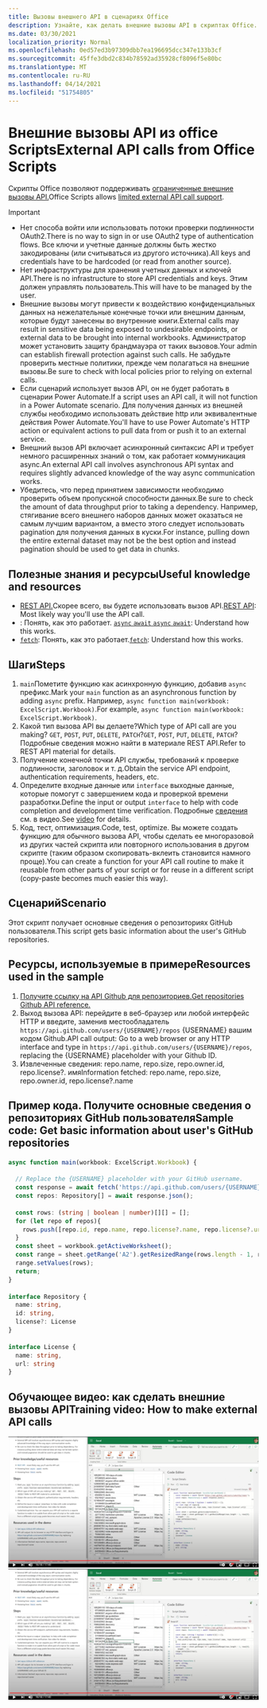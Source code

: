 ```yaml
---
title: Вызовы внешнего API в сценариях Office
description: Узнайте, как делать внешние вызовы API в скриптах Office.
ms.date: 03/30/2021
localization_priority: Normal
ms.openlocfilehash: 0ed57ed3b97309dbb7ea196695dcc347e133b3cf
ms.sourcegitcommit: 45ffe3dbd2c834b78592ad35928cf8096f5e80bc
ms.translationtype: MT
ms.contentlocale: ru-RU
ms.lasthandoff: 04/14/2021
ms.locfileid: "51754805"
---
```

# <a name="external-api-calls-from-office-scripts"></a><span data-ttu-id="f14e1-103">Внешние вызовы API из office Scripts</span><span class="sxs-lookup"><span data-stu-id="f14e1-103">External API calls from Office Scripts</span></span>

<span data-ttu-id="f14e1-104">Скрипты Office позволяют поддерживать [ограниченные внешние вызовы API.](../../develop/external-calls.md)</span><span class="sxs-lookup"><span data-stu-id="f14e1-104">Office Scripts allows [limited external API call support](../../develop/external-calls.md).</span></span>

> [!IMPORTANT]
>
> * <span data-ttu-id="f14e1-105">Нет способа войти или использовать потоки проверки подлинности OAuth2.</span><span class="sxs-lookup"><span data-stu-id="f14e1-105">There is no way to sign in or use OAuth2 type of authentication flows.</span></span> <span data-ttu-id="f14e1-106">Все ключи и учетные данные должны быть жестко закодированы (или считываться из другого источника).</span><span class="sxs-lookup"><span data-stu-id="f14e1-106">All keys and credentials have to be hardcoded (or read from another source).</span></span>
> * <span data-ttu-id="f14e1-107">Нет инфраструктуры для хранения учетных данных и ключей API.</span><span class="sxs-lookup"><span data-stu-id="f14e1-107">There is no infrastructure to store API credentials and keys.</span></span> <span data-ttu-id="f14e1-108">Этим должен управлять пользователь.</span><span class="sxs-lookup"><span data-stu-id="f14e1-108">This will have to be managed by the user.</span></span>
> * <span data-ttu-id="f14e1-109">Внешние вызовы могут привести к воздействию конфиденциальных данных на нежелательные конечные точки или внешним данным, которые будут занесены во внутренние книги.</span><span class="sxs-lookup"><span data-stu-id="f14e1-109">External calls may result in sensitive data being exposed to undesirable endpoints, or external data to be brought into internal workbooks.</span></span> <span data-ttu-id="f14e1-110">Администратор может установить защиту брандмауэра от таких вызовов.</span><span class="sxs-lookup"><span data-stu-id="f14e1-110">Your admin can establish firewall protection against such calls.</span></span> <span data-ttu-id="f14e1-111">Не забудьте проверить местные политики, прежде чем полагаться на внешние вызовы.</span><span class="sxs-lookup"><span data-stu-id="f14e1-111">Be sure to check with local policies prior to relying on external calls.</span></span>
> * <span data-ttu-id="f14e1-112">Если сценарий использует вызов API, он не будет работать в сценарии Power Automate.</span><span class="sxs-lookup"><span data-stu-id="f14e1-112">If a script uses an API call, it will not function in a Power Automate scenario.</span></span> <span data-ttu-id="f14e1-113">Для получения данных из внешней службы необходимо использовать действие http или эквивалентные действия Power Automate.</span><span class="sxs-lookup"><span data-stu-id="f14e1-113">You'll have to use Power Automate's HTTP action or equivalent actions to pull data from or push it to an external service.</span></span>
> * <span data-ttu-id="f14e1-114">Внешний вызов API включает асинхронный синтаксис API и требует немного расширенных знаний о том, как работает коммуникация async.</span><span class="sxs-lookup"><span data-stu-id="f14e1-114">An external API call involves asynchronous API syntax and requires slightly advanced knowledge of the way async communication works.</span></span>
> * <span data-ttu-id="f14e1-115">Убедитесь, что перед принятием зависимости необходимо проверить объем пропускной способности данных.</span><span class="sxs-lookup"><span data-stu-id="f14e1-115">Be sure to check the amount of data throughput prior to taking a dependency.</span></span> <span data-ttu-id="f14e1-116">Например, стягивание всего внешнего наборов данных может оказаться не самым лучшим вариантом, а вместо этого следует использовать pagination для получения данных в куски.</span><span class="sxs-lookup"><span data-stu-id="f14e1-116">For instance, pulling down the entire external dataset may not be the best option and instead pagination should be used to get data in chunks.</span></span>

## <a name="useful-knowledge-and-resources"></a><span data-ttu-id="f14e1-117">Полезные знания и ресурсы</span><span class="sxs-lookup"><span data-stu-id="f14e1-117">Useful knowledge and resources</span></span>

* <span data-ttu-id="f14e1-118">[REST API.](https://en.wikipedia.org/wiki/Representational_state_transfer)Скорее всего, вы будете использовать вызов API.</span><span class="sxs-lookup"><span data-stu-id="f14e1-118">[REST API](https://en.wikipedia.org/wiki/Representational_state_transfer): Most likely way you'll use the API call.</span></span>
* <span data-ttu-id="f14e1-119">: Понять, как это работает. [ `async` `await` ](https://developer.mozilla.org/docs/Learn/JavaScript/Asynchronous/Async_await)</span><span class="sxs-lookup"><span data-stu-id="f14e1-119">[`async` `await`](https://developer.mozilla.org/docs/Learn/JavaScript/Asynchronous/Async_await): Understand how this works.</span></span>
* <span data-ttu-id="f14e1-120">[`fetch`](https://developer.mozilla.org/docs/Web/API/Fetch_API/Using_Fetch): Понять, как это работает.</span><span class="sxs-lookup"><span data-stu-id="f14e1-120">[`fetch`](https://developer.mozilla.org/docs/Web/API/Fetch_API/Using_Fetch): Understand how this works.</span></span>

## <a name="steps"></a><span data-ttu-id="f14e1-121">Шаги</span><span class="sxs-lookup"><span data-stu-id="f14e1-121">Steps</span></span>

1. <span data-ttu-id="f14e1-122">`main`Пометите функцию как асинхронную функцию, добавив `async` префикс.</span><span class="sxs-lookup"><span data-stu-id="f14e1-122">Mark your `main` function as an asynchronous function by adding `async` prefix.</span></span> <span data-ttu-id="f14e1-123">Например, `async function main(workbook: ExcelScript.Workbook)`.</span><span class="sxs-lookup"><span data-stu-id="f14e1-123">For example, `async function main(workbook: ExcelScript.Workbook)`.</span></span>
1. <span data-ttu-id="f14e1-124">Какой тип вызова API вы делаете?</span><span class="sxs-lookup"><span data-stu-id="f14e1-124">Which type of API call are you making?</span></span> <span data-ttu-id="f14e1-125">`GET`, `POST`, `PUT`, `DELETE`, `PATCH`?</span><span class="sxs-lookup"><span data-stu-id="f14e1-125">`GET`, `POST`, `PUT`, `DELETE`, `PATCH`?</span></span> <span data-ttu-id="f14e1-126">Подробные сведения можно найти в материале REST API.</span><span class="sxs-lookup"><span data-stu-id="f14e1-126">Refer to REST API material for details.</span></span>
1. <span data-ttu-id="f14e1-127">Получение конечной точки API службы, требований к проверке подлинности, заголовок и т. д.</span><span class="sxs-lookup"><span data-stu-id="f14e1-127">Obtain the service API endpoint, authentication requirements, headers, etc.</span></span>
1. <span data-ttu-id="f14e1-128">Определите входные данные или `interface` выходные данные, которые помогут с завершением кода и проверкой времени разработки.</span><span class="sxs-lookup"><span data-stu-id="f14e1-128">Define the input or output `interface` to help with code completion and development time verification.</span></span> <span data-ttu-id="f14e1-129">Подробные [сведения](#training-video-how-to-make-external-api-calls) см. в видео.</span><span class="sxs-lookup"><span data-stu-id="f14e1-129">See [video](#training-video-how-to-make-external-api-calls) for details.</span></span>
1. <span data-ttu-id="f14e1-130">Код, тест, оптимизация.</span><span class="sxs-lookup"><span data-stu-id="f14e1-130">Code, test, optimize.</span></span> <span data-ttu-id="f14e1-131">Вы можете создать функцию для обычного вызова API, чтобы сделать ее многоразовой из других частей скрипта или повторного использования в другом скрипте (таким образом скопировать-вклеить становится намного проще).</span><span class="sxs-lookup"><span data-stu-id="f14e1-131">You can create a function for your API call routine to make it reusable from other parts of your script or for reuse in a different script (copy-paste becomes much easier this way).</span></span>

## <a name="scenario"></a><span data-ttu-id="f14e1-132">Сценарий</span><span class="sxs-lookup"><span data-stu-id="f14e1-132">Scenario</span></span>

<span data-ttu-id="f14e1-133">Этот скрипт получает основные сведения о репозиториях GitHub пользователя.</span><span class="sxs-lookup"><span data-stu-id="f14e1-133">This script gets basic information about the user's GitHub repositories.</span></span>

## <a name="resources-used-in-the-sample"></a><span data-ttu-id="f14e1-134">Ресурсы, используемые в примере</span><span class="sxs-lookup"><span data-stu-id="f14e1-134">Resources used in the sample</span></span>

1. [<span data-ttu-id="f14e1-135">Получите ссылку на API Github для репозиториев.</span><span class="sxs-lookup"><span data-stu-id="f14e1-135">Get repositories Github API reference.</span></span>](https://docs.github.com/rest/reference/repos#list-repositories-for-a-user)
1. <span data-ttu-id="f14e1-136">Выход вызова API: перейдите в веб-браузер или любой интерфейс HTTP и введите, заменив местообладатель `https://api.github.com/users/{USERNAME}/repos` {USERNAME} вашим кодом Github.</span><span class="sxs-lookup"><span data-stu-id="f14e1-136">API call output: Go to a web browser or any HTTP interface and type in `https://api.github.com/users/{USERNAME}/repos`, replacing the {USERNAME} placeholder with your Github ID.</span></span>
1. <span data-ttu-id="f14e1-137">Извлеченные сведения: repo.name, repo.size, repo.owner.id, repo.license?. имя</span><span class="sxs-lookup"><span data-stu-id="f14e1-137">Information fetched: repo.name, repo.size, repo.owner.id, repo.license?.name</span></span>

## <a name="sample-code-get-basic-information-about-users-github-repositories"></a><span data-ttu-id="f14e1-138">Пример кода. Получите основные сведения о репозиториях GitHub пользователя</span><span class="sxs-lookup"><span data-stu-id="f14e1-138">Sample code: Get basic information about user's GitHub repositories</span></span>

```TypeScript
async function main(workbook: ExcelScript.Workbook) {

  // Replace the {USERNAME} placeholder with your GitHub username.
  const response = await fetch('https://api.github.com/users/{USERNAME}/repos');
  const repos: Repository[] = await response.json();
  
  const rows: (string | boolean | number)[][] = [];
  for (let repo of repos){ 
    rows.push([repo.id, repo.name, repo.license?.name, repo.license?.url])
  }
  const sheet = workbook.getActiveWorksheet();
  const range = sheet.getRange('A2').getResizedRange(rows.length - 1, rows[0].length - 1);
  range.setValues(rows);
  return;
}

interface Repository {
  name: string,
  id: string,
  license?: License 
}

interface License {
  name: string,
  url: string
}
```

## <a name="training-video-how-to-make-external-api-calls"></a><span data-ttu-id="f14e1-139">Обучающее видео: как сделать внешние вызовы API</span><span class="sxs-lookup"><span data-stu-id="f14e1-139">Training video: How to make external API calls</span></span>

<span data-ttu-id="f14e1-140">[![Просмотр видео о том, как делать внешние вызовы API](../../images/api-vid.png)](https://youtu.be/fulP29J418E "Видео о том, как делать внешние вызовы API")</span><span class="sxs-lookup"><span data-stu-id="f14e1-140">[![Watch video on how to make external API calls](../../images/api-vid.png)](https://youtu.be/fulP29J418E "Video on how to make external API calls")</span></span>
